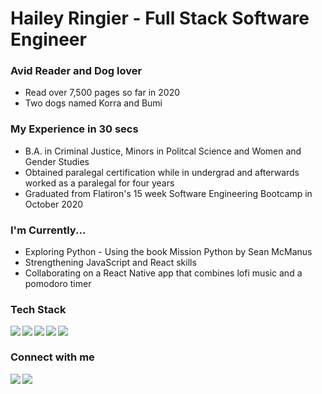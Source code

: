 

# Hailey Ringier - Full Stack Software Engineer
### Avid Reader and Dog lover
* Read over 7,500 pages so far in 2020
* Two dogs named Korra and Bumi


### My Experience in 30 secs
* B.A. in Criminal Justice, Minors in Politcal Science and Women and Gender Studies
* Obtained paralegal certification while in undergrad and afterwards worked as a paralegal for four years 
* Graduated from Flatiron's 15 week Software Engineering Bootcamp in October 2020

### I'm Currently...
* Exploring Python - Using the book Mission Python by Sean McManus
* Strengthening JavaScript and React skills
* Collaborating on a React Native app that combines lofi music and a pomodoro timer

### Tech Stack

<img align="left" atl="react" src="https://img.shields.io/badge/React-20232A?style=for-the-badge&logo=react&logoColor=61DAFB"/>
<img align="left" atl="material-ui" src="https://img.shields.io/badge/Material--UI-0081CB?style=for-the-badge&logo=material-ui&logoColor=white"/>
<img align="left" atl="ruby" src="https://img.shields.io/badge/Ruby-CC342D?style=for-the-badge&logo=ruby&logoColor=white"/>
<img align="left" atl="JS" src="https://img.shields.io/badge/JavaScript-323330?style=for-the-badge&logo=javascript&logoColor=F7DF1E"/>
<img align="left" atl="HTML" src="https://img.shields.io/badge/HTML5-E34F26?style=for-the-badge&logo=html5&logoColor=white"/>

<br/>


### Connect with me

[<img align="left" atl="linkedin" src="https://img.shields.io/badge/linkedin-%230077B5.svg?&style=for-the-badge&logo=linkedin&logoColor=white"/>][LinkedIn]
[<img align="left" atl="youtube" src="https://img.shields.io/badge/YouTube-FF0000?style=for-the-badge&logo=youtube&logoColor=white"/>][Youtube]
  
[LinkedIn]:https://www.linkedin.com/in/hailey-ringier/
[Youtube]:https://www.youtube.com/channel/UCv8YpacxVgL9ShVduwb3Blg?view_as=subscriber
<br/>
#
